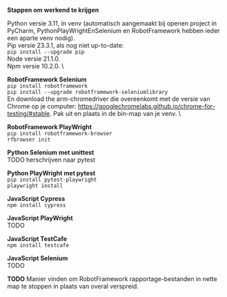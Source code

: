 **Stappen om werkend te krijgen**

Python versie 3.11, in venv 
(automatisch aangemaakt bij openen project in PyCharm, PythonPlayWrightEnSelenium en RobotFramework hebben ieder een aparte venv nodig). \
Pip versie 23.3.1, als nog niet up-to-date: \
<code>pip install --upgrade pip</code> \
Node versie 21.1.0. \
Npm versie 10.2.0. \

**RobotFramework Selenium** \
<code>pip install robotframework</code> \
<code>pip install --upgrade robotframework-seleniumlibrary</code> \
En download the arm-chromedriver die overeenkomt met de versie van 
Chrome op je computer: 
https://googlechromelabs.github.io/chrome-for-testing/#stable.
Pak uit en plaats in de bin-map van je venv. \

**RobotFramework PlayWright** \
<code>pip install robotframework-browser</code> \
<code>rfbrowser init</code>

**Python Selenium met unittest** \
TODO herschrijven naar pytest

**Python PlayWright met pytest** \
<code>pip install pytest-playwright</code> \
<code>playwright install</code>

**JavaScript Cypress** \
<code>npm install cypress</code>

**JavaScript PlayWright** \
TODO

**JavaScript TestCafe** \
<code>npm install testcafe</code>

**JavaScript Selenium** \
TODO

**TODO**
Manier vinden om RobotFramework rapportage-bestanden in nette map te stoppen in plaats van overal verspreid.
